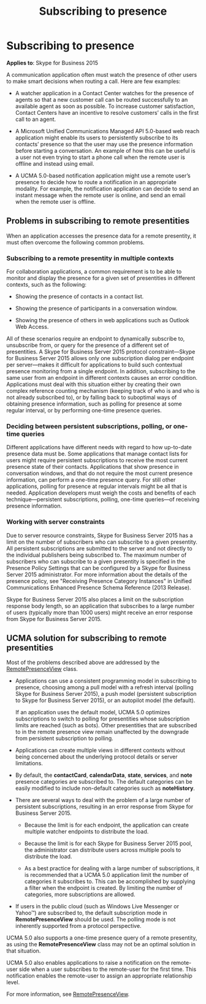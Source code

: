 ﻿---
title: Subscribing to presence
TOCTitle: Subscribing to presence
ms:assetid: 1ce5c2e2-d15c-46b7-8a21-c425223e8aef
ms:mtpsurl: https://msdn.microsoft.com/en-us/library/Dn465955(v=office.16)
ms:contentKeyID: 65239835
ms.date: 07/27/2015
mtps_version: v=office.16
---

# Subscribing to presence


**Applies to**: Skype for Business 2015

A communication application often must watch the presence of other users to make smart decisions when routing a call. Here are few examples:

  - A watcher application in a Contact Center watches for the presence of agents so that a new customer call can be routed successfully to an available agent as soon as possible. To increase customer satisfaction, Contact Centers have an incentive to resolve customers’ calls in the first call to an agent.

  - A Microsoft Unified Communications Managed API 5.0-based web reach application might enable its users to persistently subscribe to its contacts’ presence so that the user may use the presence information before starting a conversation. An example of how this can be useful is a user not even trying to start a phone call when the remote user is offline and instead using email.

  - A UCMA 5.0-based notification application might use a remote user’s presence to decide how to route a notification in an appropriate modality. For example, the notification application can decide to send an instant message when the remote user is online, and send an email when the remote user is offline.

## Problems in subscribing to remote presentities

When an application accesses the presence data for a remote presentity, it must often overcome the following common problems.

### Subscribing to a remote presentity in multiple contexts

For collaboration applications, a common requirement is to be able to monitor and display the presence for a given set of presentities in different contexts, such as the following:

  - Showing the presence of contacts in a contact list.

  - Showing the presence of participants in a conversation window.

  - Showing the presence of others in web applications such as Outlook Web Access.

All of these scenarios require an endpoint to dynamically subscribe to, unsubscribe from, or query for the presence of a different set of presentities. A Skype for Business Server 2015 protocol constraint—Skype for Business Server 2015 allows only one subscription dialog per endpoint per server—makes it difficult for applications to build such contextual presence monitoring from a single endpoint. In addition, subscribing to the same user from an endpoint in different contexts causes an error condition. Applications must deal with this situation either by creating their own complex reference counting mechanism (keeping track of who is and who is not already subscribed to), or by falling back to suboptimal ways of obtaining presence information, such as polling for presence at some regular interval, or by performing one-time presence queries.

### Deciding between persistent subscriptions, polling, or one-time queries

Different applications have different needs with regard to how up-to-date presence data must be. Some applications that manage contact lists for users might require persistent subscriptions to receive the most current presence state of their contacts. Applications that show presence in conversation windows, and that do not require the most current presence information, can perform a one-time presence query. For still other applications, polling for presence at regular intervals might be all that is needed. Application developers must weigh the costs and benefits of each technique—persistent subscriptions, polling, one-time queries—of receiving presence information.

### Working with server constraints

Due to server resource constraints, Skype for Business Server 2015 has a limit on the number of subscribers who can subscribe to a given presentity. All persistent subscriptions are submitted to the server and not directly to the individual publishers being subscribed to. The maximum number of subscribers who can subscribe to a given presentity is specified in the Presence Policy Settings that can be configured by a Skype for Business Server 2015 administrator. For more information about the details of the presence policy, see "Receiving Presence Category Instances" in Unified Communications Enhanced Presence Schema Reference (2013 Release).

Skype for Business Server 2015 also places a limit on the subscription response body length, so an application that subscribes to a large number of users (typically more than 1000 users) might receive an error response from Skype for Business Server 2015.

## UCMA solution for subscribing to remote presentities

Most of the problems described above are addressed by the [RemotePresenceView](https://msdn.microsoft.com/en-us/library/hh381152\(v=office.16\)) class.

  - Applications can use a consistent programming model in subscribing to presence, choosing among a pull model with a refresh interval (polling Skype for Business Server 2015), a push model (persistent subscription to Skype for Business Server 2015), or an autopilot model (the default).
    
    If an application uses the default model, UCMA 5.0 optimizes subscriptions to switch to polling for presentities whose subscription limits are reached (such as bots). Other presentities that are subscribed to in the remote presence view remain unaffected by the downgrade from persistent subscription to polling.

  - Applications can create multiple views in different contexts without being concerned about the underlying protocol details or server limitations.

  - By default, the **contactCard**, **calendarData**, **state**, **services**, and **note** presence categories are subscribed to. The default categories can be easily modified to include non-default categories such as **noteHistory**.

  - There are several ways to deal with the problem of a large number of persistent subscriptions, resulting in an error response from Skype for Business Server 2015.
    
      - Because the limit is for each endpoint, the application can create multiple watcher endpoints to distribute the load.
    
      - Because the limit is for each Skype for Business Server 2015 pool, the administrator can distribute users across multiple pools to distribute the load.
    
      - As a best practice for dealing with a large number of subscriptions, it is recommended that a UCMA 5.0 application limit the number of categories it subscribes to. This can be accomplished by supplying a filter when the endpoint is created. By limiting the number of categories, more subscriptions are allowed.

  - If users in the public cloud (such as Windows Live Messenger or Yahoo™) are subscribed to, the default subscription mode in **RemotePresenceView** should be used. The polling mode is not inherently supported from a protocol perspective.

UCMA 5.0 also supports a one-time presence query of a remote presentity, as using the **RemotePresenceView** class may not be an optimal solution in that situation.

UCMA 5.0 also enables applications to raise a notification on the remote-user side when a user subscribes to the remote-user for the first time. This notification enables the remote-user to assign an appropriate relationship level.

For more information, see [RemotePresenceView](remotepresenceview.md).

